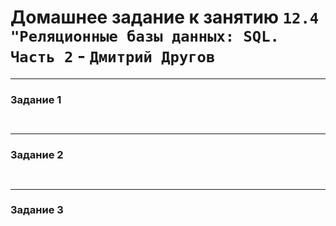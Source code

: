# Домашнее задание к занятию `12.4 "Реляционные базы данных: SQL. Часть 2` - `Дмитрий Другов`

---

### Задание 1

```


```

---

### Задание 2
 
```


```

---

### Задание 3
 

```


```

